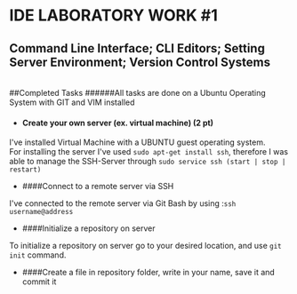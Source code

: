 IDE LABORATORY WORK #1
======================

Command Line Interface; CLI Editors; Setting Server Environment; Version Control Systems
----------------------------------------------------------------------------------------

<br>
##Completed Tasks
######All tasks are done on a Ubuntu Operating System with GIT and VIM installed

   - #### Create your own server (ex. virtual machine) (2 pt)
    
I've installed Virtual Machine with a UBUNTU guest operating system. <br>For installing the server I've used `sudo apt-get install ssh`, therefore I was able to manage the SSH-Server through `sudo service ssh (start | stop | restart)`

   - ####Connect to a remote server via SSH

I've connected to the remote server via Git Bash by using :`ssh username@address`

   - ####Initialize a repository on server

To initialize a repository on server go to your desired location, and use `git init` command.

   - ####Create a file in repository folder, write in your name, save it and commit it



